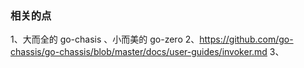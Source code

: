 ### 相关的点

1、大而全的 go-chasis 、小而美的 go-zero 
2、https://github.com/go-chassis/go-chassis/blob/master/docs/user-guides/invoker.md
3、